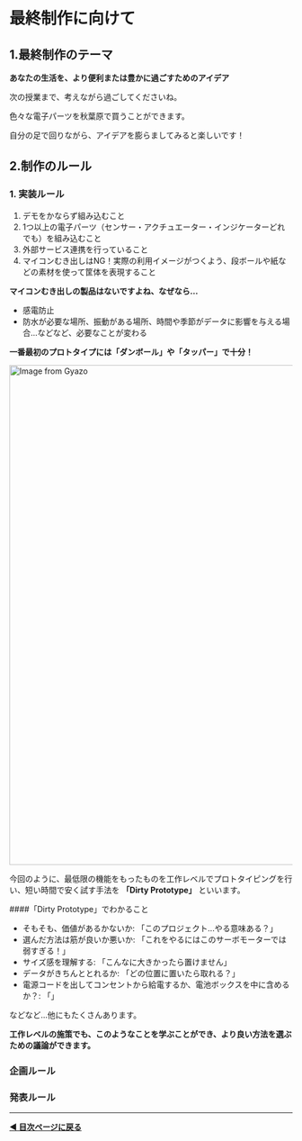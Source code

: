 # 最終制作に向けて

## 1.最終制作のテーマ
**あなたの生活を、より便利または豊かに過ごすためのアイデア**


次の授業まで、考えながら過ごしてくださいね。


色々な電子パーツを秋葉原で買うことができます。

自分の足で回りながら、アイデアを膨らましてみると楽しいです！

## 2.制作のルール

### 1. 実装ルール

1. デモをかならず組み込むこと
2. 1つ以上の電子パーツ（センサー・アクチュエーター・インジケーターどれでも）を組み込むこと
3. 外部サービス連携を行っていること
4. マイコンむき出しはNG！実際の利用イメージがつくよう、段ボールや紙などの素材を使って筐体を表現すること

**マイコンむき出しの製品はないですよね、なぜなら...**

- 感電防止
- 防水が必要な場所、振動がある場所、時間や季節がデータに影響を与える場合...などなど、必要なことが変わる


**一番最初のプロトタイプには「ダンボール」や「タッパー」で十分！**

<a href="https://gyazo.com/102d5166c9d966b332301e8620542b53"><img src="https://i.gyazo.com/102d5166c9d966b332301e8620542b53.jpg" alt="Image from Gyazo" width="888"/></a>

今回のように、最低限の機能をもったものを工作レベルでプロトタイピングを行い、短い時間で安く試す手法を **「Dirty Prototype」** といいます。

####「Dirty Prototype」でわかること
- そもそも、価値があるかないか: 「このプロジェクト...やる意味ある？」
- 選んだ方法は筋が良いか悪いか: 「これをやるにはこのサーボモーターでは弱すぎる！」
- サイズ感を理解する: 「こんなに大きかったら置けません」
- データがきちんととれるか: 「どの位置に置いたら取れる？」
- 電源コードを出してコンセントから給電するか、電池ボックスを中に含めるか？: 「」

などなど...他にもたくさんあります。

**工作レベルの施策でも、このようなことを学ぶことができ、より良い方法を選ぶための議論ができます。**

 
### 企画ルール


### 発表ルール


---

**[◀ 目次ページに戻る](./readme.md)**


